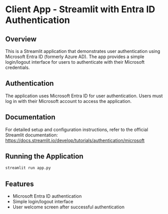 # Client App - Streamlit with Entra ID Authentication

## Overview

This is a Streamlit application that demonstrates user authentication using Microsoft Entra ID (formerly Azure AD). The app provides a simple login/logout interface for users to authenticate with their Microsoft credentials.

## Authentication

The application uses Microsoft Entra ID for user authentication. Users must log in with their Microsoft account to access the application.

## Documentation

For detailed setup and configuration instructions, refer to the official Streamlit documentation:
https://docs.streamlit.io/develop/tutorials/authentication/microsoft

## Running the Application

```bash
streamlit run app.py
```

## Features

- Microsoft Entra ID authentication
- Simple login/logout interface
- User welcome screen after successful authentication